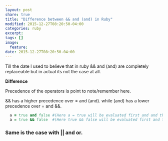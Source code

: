 ```yaml
---
layout: post
share: true
title: "Difference between && and (and) in Ruby"
modified: 2015-12-27T08:20:50-04:00
categories: ruby
excerpt:
tags: []
image:
  feature:
date: 2015-12-27T08:20:50-04:00
---
```


Till the date I used to believe that in ruby && and (and) are completely replaceable but in actual its not the case 
at all.

**Difference** 

Precedence of the operators is point to note/remember here.

&& has a higher precedence over = and (and).
while
(and) has a lower precedence over = and &&.

```ruby
  a = true and false #(Here a = true will be evaluated first and and the value of a becomes true.)
  a = true && false  #(Here true && false will be evaluated first and the value of a becomes false.)
```

### Same is the case with || and or. ###
